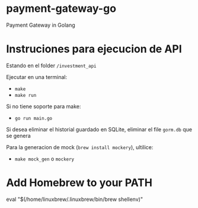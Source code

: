 # payment-gateway-go
Payment Gateway in Golang





# Instruciones para ejecucion de API

Estando en el folder `/investment_api`

Ejecutar en una terminal:

- `make`
- `make run`

Si no tiene soporte para make:

- `go run main.go`

Si desea eliminar el historial guardado en SQLite, eliminar el file `gorm.db` que se genera

Para la generacion de mock (`brew install mockery`), ultilice:

- `make mock_gen` o `mockery`

# Add Homebrew to your PATH

eval "$(/home/linuxbrew/.linuxbrew/bin/brew shellenv)"
